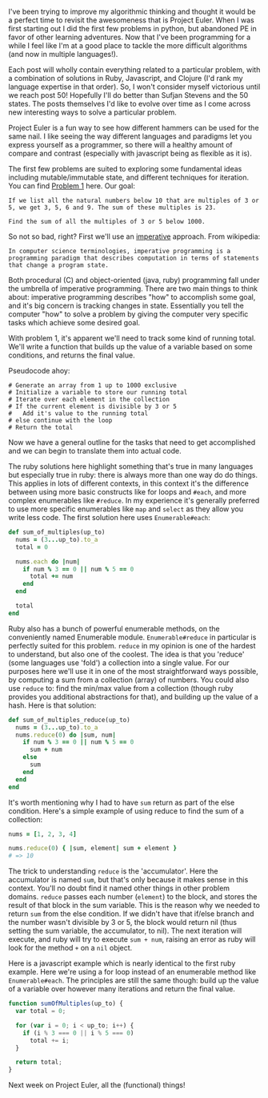 I've been trying to improve my algorithmic thinking and thought it would be a perfect time to revisit the awesomeness that is Project Euler.  When I was first starting out I did the first few problems in python, but abandoned PE in favor of other learning adventures.  Now that I've been programming for a while I feel like I'm at a good place to tackle the more difficult algorithms (and now in multiple languages!).  

Each post will wholly contain everything related to a particular problem, with a combination of solutions in Ruby, Javascript, and Clojure (I'd rank my language expertise in that order).  So, I won't consider myself victorious until we reach post 50!  Hopefully I'll do better than Sufjan Stevens and the 50 states.  The posts themselves I'd like to evolve over time as I come across new interesting ways to solve a particular problem.

Project Euler is a fun way to see how different hammers can be used for the same nail.  I like seeing the way different languages and paradigms let you express yourself as a programmer, so there will a healthy amount of compare and contrast (especially with javascript being as flexible as it is).

The first few problems are suited to exploring some fundamental ideas including mutable/immutable state, and different techniques for iteration.  You can find [Problem 1](https://projecteuler.net/problem=1) here.  Our goal:

```
If we list all the natural numbers below 10 that are multiples of 3 or 5, we get 3, 5, 6 and 9. The sum of these multiples is 23. 

Find the sum of all the multiples of 3 or 5 below 1000.
```

So not so bad, right?  First we'll use an [imperative](en.wikipedia.org/wiki/Imperative_programming) approach.  From wikipedia:

```
In computer science terminologies, imperative programming is a programming paradigm that describes computation in terms of statements that change a program state.
```

Both procedural (C) and object-oriented (java, ruby) programming fall under the umbrella of imperative programming.  There are two main things to think about: imperative programming describes "how" to accomplish some goal, and it's big concern is tracking changes in state.  Essentially you tell the computer "how" to solve a problem by giving the computer very specific tasks which achieve some desired goal.

With problem 1, it's apparent we'll need to track some kind of running total.  We'll write a function that builds up the value of a variable based on some conditions, and returns the final value.

Pseudocode ahoy:

```
# Generate an array from 1 up to 1000 exclusive
# Initialize a variable to store our running total
# Iterate over each element in the collection
# If the current element is divisible by 3 or 5
#   Add it's value to the running total
# else continue with the loop
# Return the total
```

Now we have a general outline for the tasks that need to get accomplished and we can begin to translate them into actual code.

The ruby solutions here highlight something that's true in many languages but especially true in ruby: there is always more than one way do do things.  This applies in lots of different contexts, in this context it's the difference between using more basic constructs like for loops and `#each`, and more complex enumerables like `#reduce`.  In my experience it's generally preferred to use more specific enumerables like `map` and `select` as they allow you write less code.  The first solution here uses `Enumerable#each`:

```ruby
def sum_of_multiples(up_to)
  nums = (3...up_to).to_a
  total = 0

  nums.each do |num|
    if num % 3 == 0 || num % 5 == 0
      total += num
    end
  end

  total
end
```

Ruby also has a bunch of powerful enumerable methods, on the conveniently named Enumerable module.  `Enumerable#reduce` in particular is perfectly suited for this problem.  `reduce` in my opinion is one of the hardest to understand, but also one of the coolest.  The idea is that you 'reduce' (some languages use 'fold') a collection into a single value.  For our purposes here we'll use it in one of the most straightforward ways possible, by computing a sum from a collection (array) of numbers.  You could also use `reduce` to: find the min/max value from a collection (though ruby provides you additional abstractions for that), and building up the value of a hash.  Here is that solution:

```ruby
def sum_of_multiples_reduce(up_to)
  nums = (3...up_to).to_a
  nums.reduce(0) do |sum, num|
    if num % 3 == 0 || num % 5 == 0
      sum + num
    else
      sum
    end
  end
end
```

It's worth mentioning why I had to have `sum` return as part of the else condition.  Here's a simple example of using reduce to find the sum of a collection:

```ruby
nums = [1, 2, 3, 4]

nums.reduce(0) { |sum, element| sum + element }
# => 10
```

The trick to understanding `reduce` is the 'accumulator'.  Here the accumulator is named `sum`, but that's only because it makes sense in this context.  You'll no doubt find it named other things in other problem domains. `reduce` passes each number (`element`) to the block, and stores the result of that block in the sum variable.  This is the reason why we needed to return `sum` from the else condition.  If we didn't have that if/else branch and the number wasn't divisible by 3 or 5, the block would return nil (thus setting the sum variable, the accumulator, to nil).  The next iteration will execute, and ruby will try to execute `sum + num`, raising an error as ruby will look for the method `+` on a `nil` object.

Here is a javascript example which is nearly identical to the first ruby example.  Here we're using a for loop instead of an enumerable method like `Enumerable#each`.  The principles are still the same though: build up the value of a variable over however many iterations and return the final value.

```javascript
function sumOfMultiples(up_to) {
  var total = 0;

  for (var i = 0; i < up_to; i++) {
    if (i % 3 === 0 || i % 5 === 0)
      total += i;
  }

  return total;
}
```

Next week on Project Euler, all the (functional) things!
